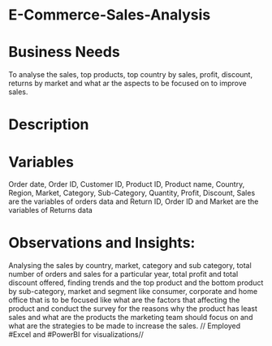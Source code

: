 # E-Commerce-Sales-Analysis
# Business Needs
 To analyse the sales, top products, top country by sales, profit, discount, returns by market and what ar the aspects to be focused on to improve sales.
 # Description
 # Variables
 Order date, Order ID, Customer ID, Product ID, Product name, Country, Region, Market, Category, Sub-Category, Quantity, Profit, Discount, Sales are the variables of orders data and Return ID, Order ID and Market are the variables of Returns data
 # Observations and Insights:
 Analysing the sales by country, market, category and sub category, total number of orders and sales for a particular year, total profit and total discount offered, finding trends and the top product and the bottom product by sub-category, market and segment like consumer, corporate and home office that is to be focused like what are the factors that affecting the product and conduct the survey for the reasons why the product has least sales and what are the products the marketing team should focus on and what are the strategies to be made to increase the sales.
 // Employed #Excel and #PowerBI for visualizations//

